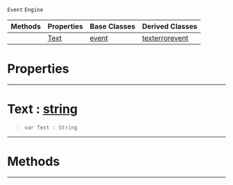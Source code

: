  `Event` `Engine`



|Methods|Properties|Base Classes|Derived Classes|
|---|---|---|---|
| |[ Text](https://github.com/ZilchEngine/ZilchDocs/blob/master/code_reference/class_reference/textevent.md#text-zilch-engine-documen)|[event](https://github.com/ZilchEngine/ZilchDocs/blob/master/code_reference/class_reference/event.md)|[texterrorevent](https://github.com/ZilchEngine/ZilchDocs/blob/master/code_reference/class_reference/texterrorevent.md)|


 #  Properties


---  
 #  Text : [string](https://github.com/ZilchEngine/ZilchDocs/blob/master/code_reference/nada_base_types/string.md)

> 
> ``` lang=cpp, name=Nada
> var Text : String


---  
 #  Methods


---  
 

 